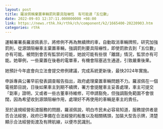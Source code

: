 ```yaml
---
layout: post
title: 羅淑佩稱棄置車輛罰則要具阻嚇性　有可能達「五位數」
date: 2022-09-03 12:37:11.000000000 +08:00
link: https://news.rthk.hk/rthk/ch/component/k2/1665400-20220903.htm
categories: rthk
---
```


運輸署署長羅淑佩表示，將修例不再為無續牌的車，自動取消車輛牌照，研究加強罰則，從源頭阻嚇車主棄置車輛，強調罰則要具阻嚇性，即使罰款去到「五位數」亦有可能。被問到會否有監禁的可能，她說可能有些很「離譜」情況，監禁亦有可能。她舉例，一些棄置在後巷的電單車，有機會阻塞逃生通道，引致嚴重後果。

她預計今年底會向立法會提交修例建議，完成系統更新後，最快2024年實施。

申訴專員公署早前發表調查報告指出，政府處理棄置車輛問題不力。羅淑佩在一個電視節目說，日後如果車主到期不續牌，署方會提醒車主妥善處理，車主可提交「劏車」證明，又或者一些古董車待維修，可申請豁免，但強調豁免範圍不會很闊，因為希望收到源頭阻嚇作用，處理好不再使用的車輛是車主的責任。

至於違規經營街渡服務的問題，羅淑佩說，明白市民未必容易知道，服務提供者是否合法經營，政府已準備在合法經營的船隻以及相關碼頭，加裝大型告示牌，清楚顯示合法經營街渡及有牌航線，以便市民識別。
